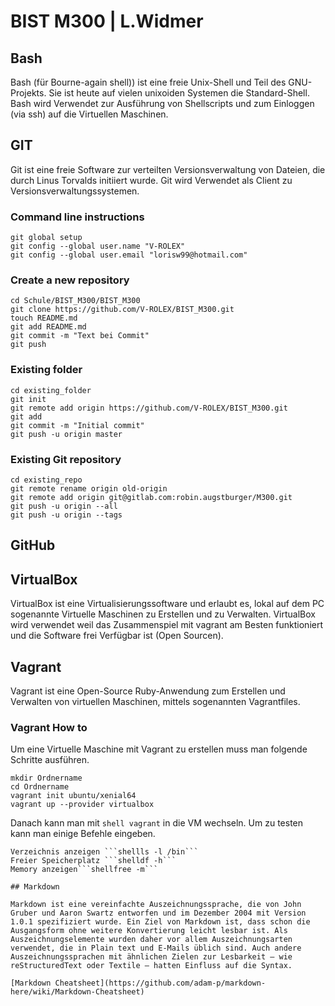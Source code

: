 # BIST M300 | L.Widmer
## Bash

Bash (für Bourne-again shell)) ist eine freie Unix-Shell und Teil des GNU-Projekts. Sie ist heute auf vielen unixoiden Systemen die Standard-Shell.
Bash wird Verwendet zur Ausführung von Shellscripts und zum Einloggen (via ssh) auf die Virtuellen Maschinen.

## GIT

Git ist eine freie Software zur verteilten Versionsverwaltung von Dateien, die durch Linus Torvalds initiiert wurde.
Git wird Verwendet als Client zu Versionsverwaltungssystemen.

### Command line instructions

```shell
git global setup
git config --global user.name "V-ROLEX"
git config --global user.email "lorisw99@hotmail.com"
```
### Create a new repository

```shell
cd Schule/BIST_M300/BIST_M300
git clone https://github.com/V-ROLEX/BIST_M300.git
touch README.md
git add README.md
git commit -m "Text bei Commit"
git push
```
### Existing folder

```shell
cd existing_folder
git init
git remote add origin https://github.com/V-ROLEX/BIST_M300.git
git add 
git commit -m "Initial commit"
git push -u origin master
```
### Existing Git repository

```shell
cd existing_repo
git remote rename origin old-origin
git remote add origin git@gitlab.com:robin.augstburger/M300.git
git push -u origin --all
git push -u origin --tags
```
## GitHub

## VirtualBox

VirtualBox ist eine Virtualisierungssoftware und erlaubt es, lokal auf dem PC sogenannte Virtuelle Maschinen zu Erstellen und zu Verwalten.
VirtualBox wird verwendet weil das Zusammenspiel mit vagrant am Besten funktioniert und die Software frei Verfügbar ist (Open Sourcen).

## Vagrant

Vagrant ist eine Open-Source Ruby-Anwendung zum Erstellen und Verwalten von virtuellen Maschinen, mittels sogenannten Vagrantfiles.

### Vagrant How to

Um eine Virtuelle Maschine mit Vagrant zu erstellen muss man folgende Schritte ausführen.
```shell
mkdir Ordnername
cd Ordnername
vagrant init ubuntu/xenial64
vagrant up --provider virtualbox
```

Danach kann man mit ```shell vagrant``` in die VM wechseln.
Um zu testen kann man einige Befehle eingeben.
```shell
Verzeichnis anzeigen ```shellls -l /bin```
Freier Speicherplatz ```shelldf -h```
Memory anzeigen```shellfree -m```

## Markdown

Markdown ist eine vereinfachte Auszeichnungssprache, die von John Gruber und Aaron Swartz entworfen und im Dezember 2004 mit Version 1.0.1 spezifiziert wurde. Ein Ziel von Markdown ist, dass schon die Ausgangsform ohne weitere Konvertierung leicht lesbar ist. Als Auszeichnungselemente wurden daher vor allem Auszeichnungsarten verwendet, die in Plain text und E-Mails üblich sind. Auch andere Auszeichnungssprachen mit ähnlichen Zielen zur Lesbarkeit – wie reStructuredText oder Textile – hatten Einfluss auf die Syntax.

[Markdown Cheatsheet](https://github.com/adam-p/markdown-here/wiki/Markdown-Cheatsheet)